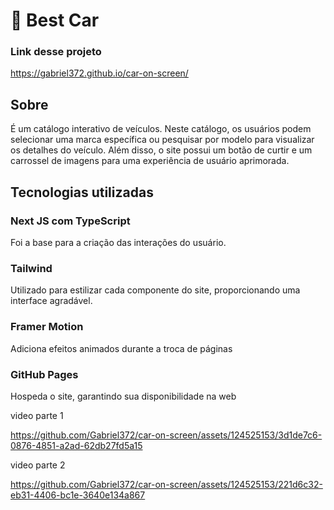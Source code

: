 # 🚗 Best Car

### Link desse projeto
https://gabriel372.github.io/car-on-screen/

## Sobre
É um catálogo interativo de veículos. Neste catálogo, os usuários podem selecionar uma marca específica ou pesquisar por modelo para visualizar os detalhes do veículo. Além disso, o site possui um botão de curtir e um carrossel de imagens para uma experiência de usuário aprimorada.

## Tecnologias utilizadas

### Next JS com TypeScript
Foi a base para a criação das interações do usuário.

### Tailwind
Utilizado para estilizar cada componente do site, proporcionando uma interface agradável.

### Framer Motion
Adiciona efeitos animados durante a troca de páginas

### GitHub Pages
Hospeda o site, garantindo sua disponibilidade na web

video parte 1

https://github.com/Gabriel372/car-on-screen/assets/124525153/3d1de7c6-0876-4851-a2ad-62db27fd5a15

video parte 2

https://github.com/Gabriel372/car-on-screen/assets/124525153/221d6c32-eb31-4406-bc1e-3640e134a867
